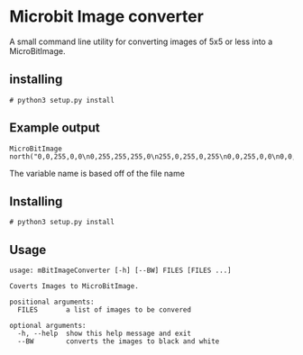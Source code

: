 Microbit Image converter
===

A small command line utility for converting images of 5x5 or less into a MicroBitImage.

## installing

```
# python3 setup.py install
```

## Example output

```
MicroBitImage north("0,0,255,0,0\n0,255,255,255,0\n255,0,255,0,255\n0,0,255,0,0\n0,0,255,0,0\n");
```

The variable name is based off of the file name

## Installing

```
# python3 setup.py install
```

## Usage


```
usage: mBitImageConverter [-h] [--BW] FILES [FILES ...]

Coverts Images to MicroBitImage.

positional arguments:
  FILES       a list of images to be convered

optional arguments:
  -h, --help  show this help message and exit
  --BW        converts the images to black and white
```